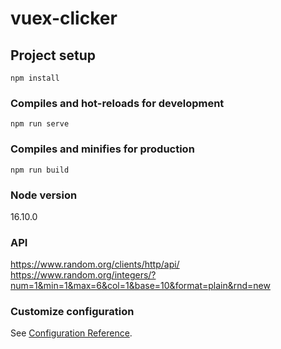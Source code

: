 # vuex-clicker

## Project setup
```
npm install
```

### Compiles and hot-reloads for development
```
npm run serve
```

### Compiles and minifies for production
```
npm run build
```
### Node version
16.10.0

### API
https://www.random.org/clients/http/api/
https://www.random.org/integers/?num=1&min=1&max=6&col=1&base=10&format=plain&rnd=new

### Customize configuration
See [Configuration Reference](https://cli.vuejs.org/config/).
